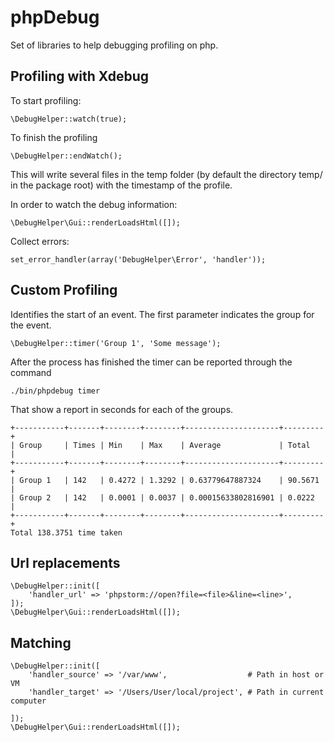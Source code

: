 phpDebug
========

Set of libraries to help debugging profiling on php.

Profiling with Xdebug
---------------------

To start profiling:

    \DebugHelper::watch(true);

To finish the profiling 

    \DebugHelper::endWatch();

This will write several files in the temp folder (by default the directory temp/ in the package root) with the timestamp of the profile.

In order to watch the debug information:

    \DebugHelper\Gui::renderLoadsHtml([]);



Collect errors:

    set_error_handler(array('DebugHelper\Error', 'handler'));


Custom Profiling
----------------

Identifies the start of an event. The first parameter indicates the group for the event.

    \DebugHelper::timer('Group 1', 'Some message');


After the process has finished the timer can be reported through the command

    ./bin/phpdebug timer

That show a report in seconds for each of the groups.

    +-----------+-------+--------+--------+---------------------+---------+
    | Group     | Times | Min    | Max    | Average             | Total   |
    +-----------+-------+--------+--------+---------------------+---------+
    | Group 1   | 142   | 0.4272 | 1.3292 | 0.63779647887324    | 90.5671 |
    | Group 2   | 142   | 0.0001 | 0.0037 | 0.00015633802816901 | 0.0222  |
    +-----------+-------+--------+--------+---------------------+---------+
    Total 138.3751 time taken


Url replacements
----------------


    \DebugHelper::init([
        'handler_url' => 'phpstorm://open?file=<file>&line=<line>',
    ]);
    \DebugHelper\Gui::renderLoadsHtml([]);


Matching
--------

    \DebugHelper::init([
        'handler_source' => '/var/www',                  # Path in host or VM
        'handler_target' => '/Users/User/local/project', # Path in current computer
    
    ]);
    \DebugHelper\Gui::renderLoadsHtml([]);
